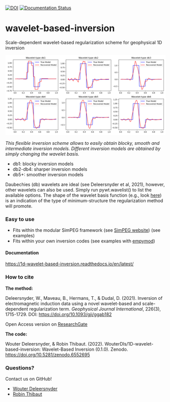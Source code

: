[![DOI](https://zenodo.org/badge/487773353.svg)](https://zenodo.org/badge/latestdoi/487773353)
[![Documentation Status](https://readthedocs.org/projects/1d-wavelet-based-inversion/badge/?version=latest)](https://1d-wavelet-based-inversion.readthedocs.io/en/latest/?badge=latest)


# wavelet-based-inversion
Scale-dependent wavelet-based regularization scheme for geophysical 1D  inversion

![Ensemble of inversion models](docs/img/Ensemble.png)

*This flexible inversion scheme allows to easily obtain blocky, smooth and intermediate inversion models. 
Different inversion models are obtained by simply changing the wavelet basis.*
- db1: blocky inversion models
- db2-db4: sharper inversion models
- db5+: smoother inversion models 

Daubechies (db) wavelets are ideal (see Deleersnyder et al, 2021), however, other wavelets can also be used. Simply run pywt.wavelist() to list the available options. The shape of the wavelet basis function (e.g., look [here](http://wavelets.pybytes.com/)) is an indication of the type of minimum-structure the regularization method will promote.
### Easy to use
- Fits within the modular SimPEG framework (see [SimPEG website](https://simpeg.xyz/)) (see examples)
- Fits within your own inversion codes (see examples with [empymod](https://empymod.emsig.xyz/en/stable/))

#### Documentation

https://1d-wavelet-based-inversion.readthedocs.io/en/latest/

### How to cite
**The method:**

Deleersnyder, W., Maveau, B., Hermans, T., & Dudal, D. (2021). Inversion of electromagnetic induction data using a novel wavelet-based and scale-dependent regularization term. _Geophysical Journal International_, 226(3), 1715-1729.  DOI: https://doi.org/10.1093/gji/ggab182

Open Access version on [ResearchGate](https://www.researchgate.net/publication/351407378_Inversion_of_electromagnetic_induction_data_using_a_novel_wavelet-based_and_scale-dependent_regularization_term)

**The code:**

Wouter Deleersnyder, & Robin Thibaut. (2022). WouterDls/1D-wavelet-based-inversion: Wavelet-Based Inversion (0.1.0). Zenodo. https://doi.org/10.5281/zenodo.6552695

### Questions?
Contact us on GitHub!
- [Wouter Deleersnyder](https://github.com/WouterDls)
- [Robin Thibaut](https://github.com/RobinThibaut)
